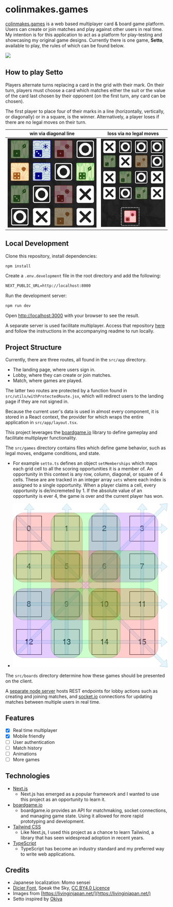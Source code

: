 # colinmakes.games

[colinmakes.games](https://www.colinmakes.games) is a web based multiplayer card & board game platform. Users can create or join matches and play against other users in real time. My intention is for this application to act as a platform for play-testing and showcasing my original game designs. Currently there is one game, **Setto**, available to play, the rules of which can be found below.

![](./public/gif/demo.gif)

## How to play Setto

Players alternate turns replacing a card in the grid with their mark. On their turn, players must choose a card which matches either the suit or the value of the card last chosen by their opponent (on the first turn, any card can be chosen).

The first player to place four of their marks in a line (horizontally, vertically, or diagonally) or in a square, is the winner. Alternatively, a player loses if there are no legal moves on their turn.

|   win via diagonal line   |  loss via no legal moves   |
| :-----------------------: | :------------------------: |
| ![](./public/img/win.png) | ![](./public/img/loss.png) |

## Local Development

Clone this repository, install dependencies:

```bash
npm install
```

Create a `.env.development` file in the root directory and add the following:

```txt
NEXT_PUBLIC_URL=http://localhost:8000
```

Run the development server:

```bash
npm run dev
```

Open [http://localhost:3000](http://localhost:3000) with your browser to see the result.

A separate server is used facilitate multiplayer. Access that repository [here](https://github.com/tressc/colinmakes.games-server) and follow the instructions in the accompanying readme to run locally.

## Project Structure

Currently, there are three routes, all found in the `src/app` directory.

- The landing page, where users sign in.
- Lobby, where they can create or join matches.
- Match, where games are played.

The latter two routes are protected by a function found in `src/utils/withProtectedRoute.jsx`, which will redirect users to the landing page if they are not signed in.

Because the current user's data is used in almost every component, it is stored in a React context, the provider for which wraps the entire application in `src/app/layout.tsx`.

This project leverages the [boardgame.io](https://boardgame.io/) library to define gameplay and facilitate multiplayer functionality.

The `src/games` directory contains files which define game behavior, such as legal moves, endgame conditions, and state.

- For example `setto.ts` defines an object `setMemberships` which maps each grid cell to all the scoring opportunities it is a member of. An opportunity in this context is any row, column, diagonal, or square of 4 cells. These are are tracked in an integer array `sets` where each index is assigned to a single opportunity. When a player claims a cell, every opportunity is de/incremeted by 1. If the absolute value of an opportunity is ever 4, the game is over and the current player has won.

- ![](./public/img/scoring.png)

The `src/boards` directory determine how these games should be presented on the client.

A [separate node server](https://github.com/tressc/asobi-server) hosts REST endpoints for lobby actions such as creating and joining matches, and [socket.io](https://socket.io/) connections for updating matches between multiple users in real time.

## Features

- [x] Real time multiplayer
- [x] Mobile friendly
- [ ] User authentication
- [ ] Match history
- [ ] Animations
- [ ] More games

## Technologies

- [Next.js](https://nextjs.org/)
  - Next.js has emerged as a popular framework and I wanted to use this project as an opportunity to learn it.
- [boardgame.io](https://boardgame.io/)
  - boardgame.io provides an API for matchmaking, socket connections, and managing game state. Using it allowed for more rapid prototyping and development.
- [Tailwind CSS](https://tailwindcss.com/)
  - Like Next.js, I used this project as a chance to learn Tailwind, a library that has seen widespread adoption in recent years.
- [TypeScript](https://www.typescriptlang.org/)
  - TypeScript has become an industry standard and my preferred way to write web applications.

## Credits

- Japanese localization: Momo sensei
- [Dicier Font](speakthesky.itch.io/typeface-dicier), Speak the Sky, [CC BY4.0 Licence](creativecommons.org/licenses/by/4.0/)
- Images from [https://livinginjapan.net/](https://livinginjapan.net/)
- Setto inspired by [Okiya](https://boardgamegeek.com/boardgame/125311/okiya)
